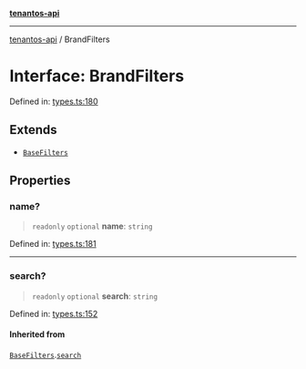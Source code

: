 [**tenantos-api**](../README.md)

***

[tenantos-api](../globals.md) / BrandFilters

# Interface: BrandFilters

Defined in: [types.ts:180](https://github.com/shadmanZero/tenantos-api/blob/fe61944d7cb3ee6cc3061a8309e45287291cb501/src/types.ts#L180)

## Extends

- [`BaseFilters`](BaseFilters.md)

## Properties

### name?

> `readonly` `optional` **name**: `string`

Defined in: [types.ts:181](https://github.com/shadmanZero/tenantos-api/blob/fe61944d7cb3ee6cc3061a8309e45287291cb501/src/types.ts#L181)

***

### search?

> `readonly` `optional` **search**: `string`

Defined in: [types.ts:152](https://github.com/shadmanZero/tenantos-api/blob/fe61944d7cb3ee6cc3061a8309e45287291cb501/src/types.ts#L152)

#### Inherited from

[`BaseFilters`](BaseFilters.md).[`search`](BaseFilters.md#search)

